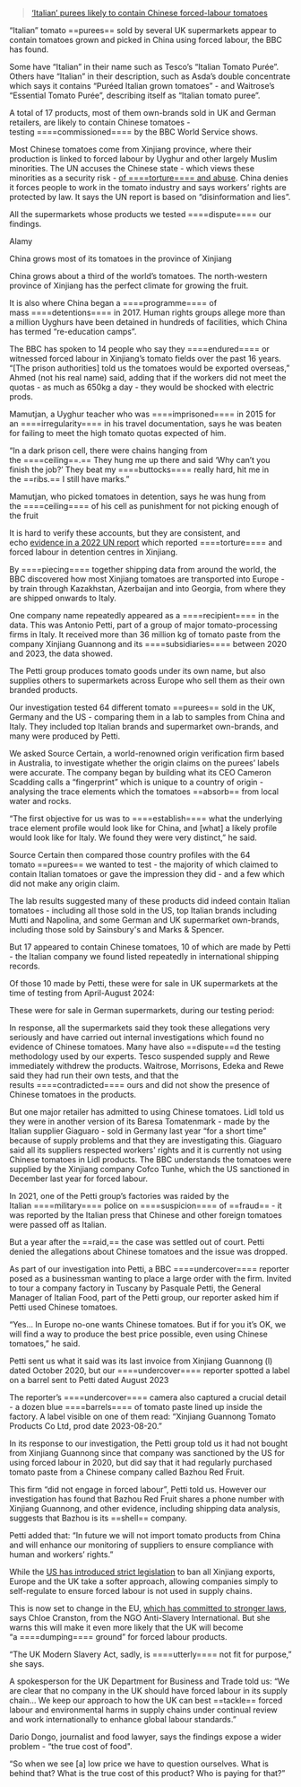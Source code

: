 
> [‘Italian’ purees likely to contain Chinese forced-labour tomatoes](https://www.bbc.com/news/articles/crezlw4y152o)


“Italian” tomato ==purees== sold by several UK supermarkets appear to contain tomatoes grown and picked in China using forced labour, the BBC has found.

Some have “Italian” in their name such as Tesco’s “Italian Tomato Purée”. Others have “Italian” in their description, such as Asda’s double concentrate which says it contains “Puréed Italian grown tomatoes” - and Waitrose’s “Essential Tomato Purée”, describing itself as “Italian tomato puree”.

A total of 17 products, most of them own-brands sold in UK and German retailers, are likely to contain Chinese tomatoes - testing ====commissioned==== by the BBC World Service shows.

Most Chinese tomatoes come from Xinjiang province, where their production is linked to forced labour by Uyghur and other largely Muslim minorities. The UN accuses the Chinese state - which views these minorities as a security risk - [of ====torture==== and abuse](https://www.bbc.co.uk/news/world-asia-62744522). China denies it forces people to work in the tomato industry and says workers’ rights are protected by law. It says the UN report is based on “disinformation and lies”.

All the supermarkets whose products we tested ====dispute==== our findings.

Alamy

China grows most of its tomatoes in the province of Xinjiang

China grows about a third of the world’s tomatoes. The north-western province of Xinjiang has the perfect climate for growing the fruit.

It is also where China began a ====programme==== of mass ====detentions==== in 2017. Human rights groups allege more than a million Uyghurs have been detained in hundreds of facilities, which China has termed “re-education camps”.

The BBC has spoken to 14 people who say they ====endured==== or witnessed forced labour in Xinjiang’s tomato fields over the past 16 years. “[The prison authorities] told us the tomatoes would be exported overseas,” Ahmed (not his real name) said, adding that if the workers did not meet the quotas - as much as 650kg a day - they would be shocked with electric prods.

Mamutjan, a Uyghur teacher who was ====imprisoned==== in 2015 for an ====irregularity==== in his travel documentation, says he was beaten for failing to meet the high tomato quotas expected of him.

“In a dark prison cell, there were chains hanging from the ====ceiling==.== They hung me up there and said ‘Why can’t you finish the job?’ They beat my ====buttocks==== really hard, hit me in the ==ribs.== I still have marks.”

Mamutjan, who picked tomatoes in detention, says he was hung from the ====ceiling==== of his cell as punishment for not picking enough of the fruit

It is hard to verify these accounts, but they are consistent, and echo [evidence in a 2022 UN report](https://www.ohchr.org/sites/default/files/documents/countries/2022-08-31/22-08-31-final-assesment.pdf) which reported ====torture==== and forced labour in detention centres in Xinjiang.

By ====piecing==== together shipping data from around the world, the BBC discovered how most Xinjiang tomatoes are transported into Europe - by train through Kazakhstan, Azerbaijan and into Georgia, from where they are shipped onwards to Italy.

One company name repeatedly appeared as a ====recipient==== in the data. This was Antonio Petti, part of a group of major tomato-processing firms in Italy. It received more than 36 million kg of tomato paste from the company Xinjiang Guannong and its ====subsidiaries==== between 2020 and 2023, the data showed.

The Petti group produces tomato goods under its own name, but also supplies others to supermarkets across Europe who sell them as their own branded products.

Our investigation tested 64 different tomato ==purees== sold in the UK, Germany and the US - comparing them in a lab to samples from China and Italy. They included top Italian brands and supermarket own-brands, and many were produced by Petti.

We asked Source Certain, a world-renowned origin verification firm based in Australia, to investigate whether the origin claims on the purees’ labels were accurate. The company began by building what its CEO Cameron Scadding calls a “fingerprint” which is unique to a country of origin - analysing the trace elements which the tomatoes ==absorb== from local water and rocks.

“The first objective for us was to ====establish==== what the underlying trace element profile would look like for China, and [what] a likely profile would look like for Italy. We found they were very distinct,” he said.

Source Certain then compared those country profiles with the 64 tomato ==purees== we wanted to test - the majority of which claimed to contain Italian tomatoes or gave the impression they did - and a few which did not make any origin claim.

The lab results suggested many of these products did indeed contain Italian tomatoes - including all those sold in the US, top Italian brands including Mutti and Napolina, and some German and UK supermarket own-brands, including those sold by Sainsbury's and Marks & Spencer.

But 17 appeared to contain Chinese tomatoes, 10 of which are made by Petti - the Italian company we found listed repeatedly in international shipping records.

Of those 10 made by Petti, these were for sale in UK supermarkets at the time of testing from April-August 2024:

These were for sale in German supermarkets, during our testing period:

In response, all the supermarkets said they took these allegations very seriously and have carried out internal investigations which found no evidence of Chinese tomatoes. Many have also ==dispute==d the testing methodology used by our experts. Tesco suspended supply and Rewe immediately withdrew the products. Waitrose, Morrisons, Edeka and Rewe said they had run their own tests, and that the results ====contradicted==== ours and did not show the presence of Chinese tomatoes in the products.

But one major retailer has admitted to using Chinese tomatoes. Lidl told us they were in another version of its Baresa Tomatenmark - made by the Italian supplier Giaguaro - sold in Germany last year “for a short time” because of supply problems and that they are investigating this. Giaguaro said all its suppliers respected workers' rights and it is currently not using Chinese tomatoes in Lidl products. The BBC understands the tomatoes were supplied by the Xinjiang company Cofco Tunhe, which the US sanctioned in December last year for forced labour.

In 2021, one of the Petti group’s factories was raided by the Italian ====military==== police on ====suspicion==== of ==fraud== - it was reported by the Italian press that Chinese and other foreign tomatoes were passed off as Italian.

But a year after the ==raid,== the case was settled out of court. Petti denied the allegations about Chinese tomatoes and the issue was dropped.

As part of our investigation into Petti, a BBC ====undercover==== reporter posed as a businessman wanting to place a large order with the firm. Invited to tour a company factory in Tuscany by Pasquale Petti, the General Manager of Italian Food, part of the Petti group, our reporter asked him if Petti used Chinese tomatoes.

“Yes… In Europe no-one wants Chinese tomatoes. But if for you it’s OK, we will find a way to produce the best price possible, even using Chinese tomatoes,” he said.

Petti sent us what it said was its last invoice from Xinjiang Guannong (l) dated October 2020, but our ====undercover==== reporter spotted a label on a barrel sent to Petti dated August 2023

The reporter’s ====undercover==== camera also captured a crucial detail - a dozen blue ====barrels==== of tomato paste lined up inside the factory. A label visible on one of them read: “Xinjiang Guannong Tomato Products Co Ltd, prod date 2023-08-20.”

In its response to our investigation, the Petti group told us it had not bought from Xinjiang Guannong since that company was sanctioned by the US for using forced labour in 2020, but did say that it had regularly purchased tomato paste from a Chinese company called Bazhou Red Fruit.

This firm “did not engage in forced labour”, Petti told us. However our investigation has found that Bazhou Red Fruit shares a phone number with Xinjiang Guannong, and other evidence, including shipping data analysis, suggests that Bazhou is its ==shell== company.

Petti added that: “In future we will not import tomato products from China and will enhance our monitoring of suppliers to ensure compliance with human and workers’ rights.”

While the [US has introduced strict legislation](https://www.bbc.co.uk/news/business-61754796) to ban all Xinjiang exports, Europe and the UK take a softer approach, allowing companies simply to self-regulate to ensure forced labour is not used in supply chains.

This is now set to change in the EU, [which has committed to stronger laws](https://www.bbc.co.uk/news/world-europe-68583189), says Chloe Cranston, from the NGO Anti-Slavery International. But she warns this will make it even more likely that the UK will become “a ====dumping==== ground” for forced labour products.

“The UK Modern Slavery Act, sadly, is ====utterly==== not fit for purpose,” she says.

A spokesperson for the UK Department for Business and Trade told us: “We are clear that no company in the UK should have forced labour in its supply chain… We keep our approach to how the UK can best ==tackle== forced labour and environmental harms in supply chains under continual review and work internationally to enhance global labour standards.”

Dario Dongo, journalist and food lawyer, says the findings expose a wider problem - “the true cost of food".

“So when we see [a] low price we have to question ourselves. What is behind that? What is the true cost of this product? Who is paying for that?”